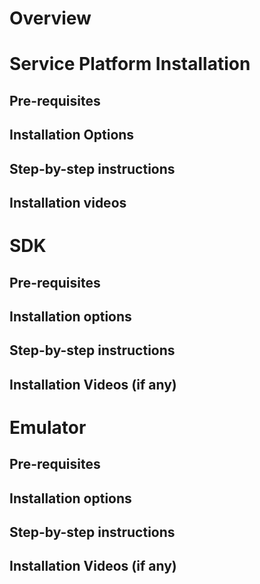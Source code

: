 
# Overview 

<!-- 

  4.4 4. Installation (Dario)
      4.4.1 4.1 General instructions and main steps
--> 
# Service Platform Installation

## Pre-requisites 

## Installation Options 

## Step-by-step instructions 

## Installation videos 

# SDK

## Pre-requisites

## Installation options

## Step-by-step instructions 

## Installation Videos (if any)

# Emulator 

## Pre-requisites

## Installation options

## Step-by-step instructions 

## Installation Videos (if any)
